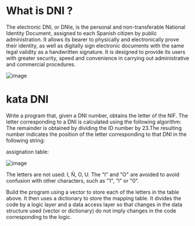 # What is DNI ? 

The electronic DNI, or DNIe, is the personal and non-transferable National Identity Document, assigned to each Spanish citizen by public administration. It allows its bearer to physically and electronically prove their identity, as well as digitally sign electronic documents with the same legal validity as a handwritten signature. It is designed to provide its users with greater security, speed and convenience in carrying out administrative and commercial procedures.

![image](https://user-images.githubusercontent.com/114516225/210286175-902366f9-9c81-4e13-966f-0f731e177b5f.png)

# kata DNI

Write a program that, given a DNI number, obtains the letter of the NIF. The letter corresponding to a DNI is calculated using the following algorithm:
The remainder is obtained by dividing the ID number by 23.The resulting number indicates the position of the letter corresponding to that DNI in the following string:

assignation table:

![image](https://user-images.githubusercontent.com/114516225/210286356-3d10479c-4c23-4112-9ee0-8d21356f0472.png)

The letters are not used: I, Ñ, O, U.
The "I" and "O" are avoided to avoid confusion with other characters, such as "1", "l" or "0".

Build the program using a vector to store each of the letters in the table above. It then uses a dictionary to store the mapping table. It divides the code by a logic layer and a data access layer so that changes in the data structure used (vector or dictionary) do not imply changes in the code corresponding to the logic.
